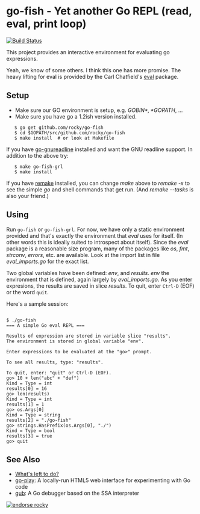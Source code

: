 go-fish - Yet another Go REPL (read, eval, print loop)
============================================================================

[![Build Status](https://travis-ci.org/rocky/go-fish.png)](https://travis-ci.org/rocky/go-fish)

This project provides an interactive environment for evaluating go
expressions.

Yeah, we know of some others. I think this one has more promise. The
heavy lifting for eval is provided by the Carl Chatfield's
[eval](https://github.com/0xfaded/eval) package.

Setup
-----

* Make sure our GO environment is setup, e.g. *$GOBIN*, *$GOPATH*, ...
* Make sure you have go a 1.2ish version installed.

```
   $ go get github.com/rocky/go-fish
   $ cd $GOPATH/src/github.com/rocky/go-fish
   $ make install  # or look at Makefile
```

If you have
[go-gnureadline](https://code.google.com/p/go-gnureadline/) installed
and want the GNU readline support. In addition to the above try:

```
   $ make go-fish-grl
   $ make install
```

If you have [remake](https://github.com/rocky/remake) installed, you can change *make* above to *remake -x* to see the simple *go* and shell commands that get run. (And *remake --tasks* is also your friend.)

Using
-----

Run `go-fish` or `go-fish-grl`. For now, we have only a static
environment provided and that's exactly the environment that *eval*
uses for itself. (In other words this is ideally suited to introspect
about itself). Since the *eval* package is a reasonable size program,
many of the packages like *os*, *fmt*, *strconv*, *errors*, etc. are
available. Look at the import list in file *eval_imports.go* for the
exact list.

Two global variables have been defined: *env*, and *results*. *env*
the environment that is defined, again largely by
*eval_imports.go*. As you enter expresions, the results are saved in
slice *results*. To quit, enter `Ctrl-D` (EOF) or the word `quit`.

Here's a sample session:

```

$ ./go-fish
=== A simple Go eval REPL ===

Results of expression are stored in variable slice "results".
The environment is stored in global variable "env".

Enter expressions to be evaluated at the "go>" prompt.

To see all results, type: "results".

To quit, enter: "quit" or Ctrl-D (EOF).
go> 10 + len("abc" + "def")
Kind = Type = int
results[0] = 16
go> len(results)
Kind = Type = int
results[1] = 1
go> os.Args[0]
Kind = Type = string
results[2] = "./go-fish"
go> strings.HasPrefix(os.Args[0], "./")
Kind = Type = bool
results[3] = true
go> quit
```

See Also
--------

* [What's left to do?](https://github.com/rocky/go-fish/wiki/What%27s-left-to-do%3F)
* [go-play](http://code.google.com/p/go-play): A locally-run HTML5 web interface for experimenting with Go code
* [gub](https://github.com/rocky/ssa-interp): A Go debugger based on the SSA interpreter

[![endorse rocky](https://api.coderwall.com/rocky/endorsecount.png)](https://coderwall.com/rocky)
